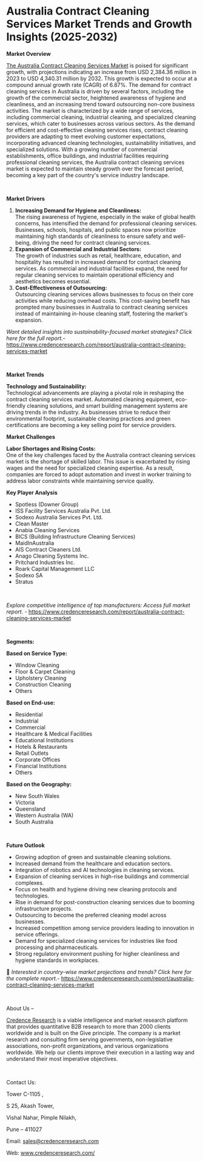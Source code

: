 # Australia Contract Cleaning Services Market Trends and Growth Insights (2025-2032)


<p><strong>Market Overview</strong></p>
<p><a href="https://www.credenceresearch.com/report/australia-contract-cleaning-services-market">The Australia Contract Cleaning Services Market</a> is poised for significant growth, with projections indicating an increase from USD 2,384.36 million in 2023 to USD 4,340.31 million by 2032. This growth is expected to occur at a compound annual growth rate (CAGR) of 6.87%. The demand for contract cleaning services in Australia is driven by several factors, including the growth of the commercial sector, heightened awareness of hygiene and cleanliness, and an increasing trend toward outsourcing non-core business activities. The market is characterized by a wide range of services, including commercial cleaning, industrial cleaning, and specialized cleaning services, which cater to businesses across various sectors. As the demand for efficient and cost-effective cleaning services rises, contract cleaning providers are adapting to meet evolving customer expectations, incorporating advanced cleaning technologies, sustainability initiatives, and specialized solutions. With a growing number of commercial establishments, office buildings, and industrial facilities requiring professional cleaning services, the Australia contract cleaning services market is expected to maintain steady growth over the forecast period, becoming a key part of the country's service industry landscape.</p>
<p><strong>&nbsp;</strong></p>
<p><strong>Market Drivers</strong></p>
<ol>
<li><strong>Increasing Demand for Hygiene and Cleanliness:</strong><br /> The rising awareness of hygiene, especially in the wake of global health concerns, has intensified the demand for professional cleaning services. Businesses, schools, hospitals, and public spaces now prioritize maintaining high standards of cleanliness to ensure safety and well-being, driving the need for contract cleaning services.</li>
<li><strong>Expansion of Commercial and Industrial Sectors:</strong><br /> The growth of industries such as retail, healthcare, education, and hospitality has resulted in increased demand for contract cleaning services. As commercial and industrial facilities expand, the need for regular cleaning services to maintain operational efficiency and aesthetics becomes essential.</li>
<li><strong>Cost-Effectiveness of Outsourcing:</strong><br /> Outsourcing cleaning services allows businesses to focus on their core activities while reducing overhead costs. This cost-saving benefit has prompted many businesses in Australia to contract cleaning services instead of maintaining in-house cleaning staff, fostering the market's expansion.</li>
</ol>
<p><em>Want detailed insights into sustainability-focused market strategies? Click here for the full report.- </em><a href="https://www.credenceresearch.com/report/australia-contract-cleaning-services-market">https://www.credenceresearch.com/report/australia-contract-cleaning-services-market</a></p>
<p>&nbsp;</p>
<p><strong>Market Trends</strong></p>
<p><strong>Technology and Sustainability:</strong><br /> Technological advancements are playing a pivotal role in reshaping the contract cleaning services market. Automated cleaning equipment, eco-friendly cleaning solutions, and smart building management systems are driving trends in the industry. As businesses strive to reduce their environmental footprint, sustainable cleaning practices and green certifications are becoming a key selling point for service providers.</p>
<p><strong>Market Challenges</strong></p>
<p><strong>Labor Shortages and Rising Costs:</strong><br /> One of the key challenges faced by the Australia contract cleaning services market is the shortage of skilled labor. This issue is exacerbated by rising wages and the need for specialized cleaning expertise. As a result, companies are forced to adopt automation and invest in worker training to address labor constraints while maintaining service quality.</p>
<p><strong>Key Player Analysis</strong></p>
<ul>
<li>Spotless (Downer Group)</li>
<li>ISS Facility Services Australia Pvt. Ltd.</li>
<li>Sodexo Australia Services Pvt. Ltd.</li>
<li>Clean Master</li>
<li>Anabia Cleaning Services</li>
<li>BICS (Building Infrastructure Cleaning Services)</li>
<li>MaidInAustralia</li>
<li>AIS Contract Cleaners Ltd.</li>
<li>Anago Cleaning Systems Inc.</li>
<li>Pritchard Industries Inc.</li>
<li>Roark Capital Management LLC</li>
<li>Sodexo SA</li>
<li>Stratus</li>
</ul>
<p>&nbsp;</p>
<p><em>Explore competitive intelligence of top manufacturers: Access full market report. - </em><a href="https://www.credenceresearch.com/report/australia-contract-cleaning-services-market">https://www.credenceresearch.com/report/australia-contract-cleaning-services-market</a></p>
<p>&nbsp;</p>
<p><strong>Segments:</strong></p>
<p><strong>Based on&nbsp;Service Type:</strong></p>
<ul>
<li>Window Cleaning</li>
<li>Floor &amp; Carpet Cleaning</li>
<li>Upholstery Cleaning</li>
<li>Construction Cleaning</li>
<li>Others</li>
</ul>
<p><strong>Based on End-use:</strong></p>
<ul>
<li>Residential</li>
<li>Industrial</li>
<li>Commercial</li>
<li>Healthcare &amp; Medical Facilities</li>
<li>Educational Institutions</li>
<li>Hotels &amp; Restaurants</li>
<li>Retail Outlets</li>
<li>Corporate Offices</li>
<li>Financial Institutions</li>
<li>Others</li>
</ul>
<p><strong>Based on the Geography:</strong></p>
<ul>
<li>New South Wales</li>
<li>Victoria</li>
<li>Queensland</li>
<li>Western Australia (WA)</li>
<li>South Australia</li>
</ul>
<p>&nbsp;</p>
<p><strong>Future Outlook </strong></p>
<ul>
<li>Growing adoption of green and sustainable cleaning solutions.</li>
<li>Increased demand from the healthcare and education sectors.</li>
<li>Integration of robotics and AI technologies in cleaning services.</li>
<li>Expansion of cleaning services in high-rise buildings and commercial complexes.</li>
<li>Focus on health and hygiene driving new cleaning protocols and technologies.</li>
<li>Rise in demand for post-construction cleaning services due to booming infrastructure projects.</li>
<li>Outsourcing to become the preferred cleaning model across businesses.</li>
<li>Increased competition among service providers leading to innovation in service offerings.</li>
<li>Demand for specialized cleaning services for industries like food processing and pharmaceuticals.</li>
<li>Strong regulatory environment pushing for higher cleanliness and hygiene standards in workplaces.</li>
</ul>
<p>📌 <em>Interested in country-wise market projections and trends? Click here for the complete report.- </em><a href="https://www.credenceresearch.com/report/australia-contract-cleaning-services-market">https://www.credenceresearch.com/report/australia-contract-cleaning-services-market</a></p>
<p>&nbsp;</p>
<p>About Us &ndash;</p>
<p><a href="https://www.credenceresearch.com/">Credence Research</a> is a viable intelligence and market research platform that provides quantitative B2B research to more than 2000 clients worldwide and is built on the Give principle. The company is a market research and consulting firm serving governments, non-legislative associations, non-profit organizations, and various organizations worldwide. We help our clients improve their execution in a lasting way and understand their most imperative objectives.</p>
<p>&nbsp;</p>
<p>Contact Us:</p>
<p>Tower C-1105 ,</p>
<p>S 25, Akash Tower,</p>
<p>Vishal Nahar, Pimple Nilakh,</p>
<p>Pune &ndash; 411027</p>
<p>Email: <a href="mailto:sales@credenceresearch.com">sales@credenceresearch.com</a></p>
<p>Web: <a href="http://www.credenceresearch.com/">www.credenceresearch.com/</a></p>
